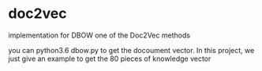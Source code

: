# doc2vec
implementation for DBOW one of the Doc2Vec methods

you can python3.6 dbow.py to get the docoument vector. In this project, we just give an example to get the 80 pieces of knowledge vector
